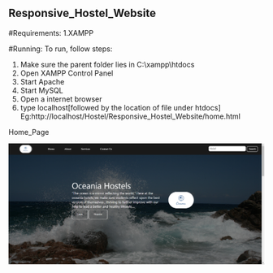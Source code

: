 ## Responsive_Hostel_Website


#Requirements:
1.XAMPP

#Running:
To run, follow steps:
1. Make sure the parent folder lies in C:\xampp\htdocs
2. Open XAMPP Control Panel
3. Start Apache
4. Start MySQL
5. Open a internet browser
6. type localhost[followed by the location of file under htdocs] Eg:http://localhost/Hostel/Responsive_Hostel_Website/home.html


Home_Page

![Homepage_screenshot](./media/Home_page_screenshot.png)